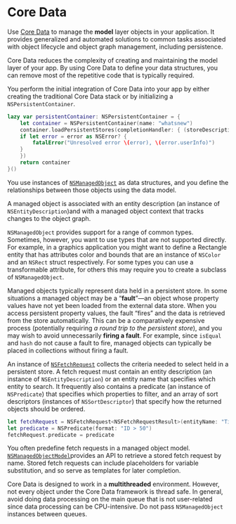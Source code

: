 # Core Data

Use [Core Data](https://developer.apple.com/documentation/coredata) to manage the **model** layer objects in your application. It provides generalized and automated solutions to common tasks associated with object lifecycle and object graph management, including persistence.

Core Data reduces the complexity of creating and maintaining the model layer of your app. By using Core Data to define your data structures, you can remove most of the repetitive code that is typically required.

You perform the initial integration of Core Data into your app by either creating the traditional Core Data stack or by initializing a `NSPersistentContainer`. 

```swift
lazy var persistentContainer: NSPersistentContainer = {
    let container = NSPersistentContainer(name: "whatsnew")
    container.loadPersistentStores(completionHandler: { (storeDescription, error) in
    if let error = error as NSError? {
        fatalError("Unresolved error \(error), \(error.userInfo)")
    }
    })
    return container
}()
```

You use instances of [`NSManagedObject`](https://developer.apple.com/documentation/coredata/nsmanagedobject) as data structures, and you define the relationships between those objects using the data model.

A managed object is associated with an entity description \(an instance of `NSEntityDescription`\)and with a managed object context that tracks changes to the object graph. 

`NSManagedObject` provides support for a range of common types. Sometimes, however, you want to use types that are not supported directly. For example, in a graphics application you might want to define a Rectangle entity that has attributes color and bounds that are an instance of `NSColor` and an `NSRect` struct respectively. For some types you can use a transformable attribute, for others this may require you to create a subclass of `NSManagedObject`.

Managed objects typically represent data held in a persistent store. In some situations a managed object may be a “**fault**”—an object whose property values have not yet been loaded from the external data store. When you access persistent property values, the fault “fires” and the data is retrieved from the store automatically. This can be a comparatively expensive process \(potentially requiring _a round trip to the persistent store_\), and you may wish to avoid unnecessarily **firing a fault**. For example, since `isEqual` and `hash` do not cause a fault to fire, managed objects can typically be placed in collections without firing a fault.

An instance of [`NSFetchRequest`](https://developer.apple.com/documentation/coredata/nsfetchrequest) collects the criteria needed to select held in a persistent store. A fetch request must contain an entity description \(an instance of `NSEntityDescription`\) or an entity name that specifies which entity to search. It frequently also contains a predicate \(an instance of `NSPredicate`\) that specifies which properties to filter, and an array of sort descriptors \(instances of `NSSortDescriptor`\) that specify how the returned objects should be ordered.

```swift
let fetchRequest = NSFetchRequest<NSFetchRequestResult>(entityName: "Ticket")
let predicate = NSPredicate(format: "ID > 50")
fetchRequest.predicate = predicate
```

You often predefine fetch requests in a managed object model. [`NSManagedObjectModel`](https://developer.apple.com/documentation/coredata/nsmanagedobjectmodel)provides an API to retrieve a stored fetch request by name. Stored fetch requests can include placeholders for variable substitution, and so serve as templates for later completion.

Core Data is designed to work in a **multithreaded** environment. However, not every object under the Core Data framework is thread safe. In general, avoid doing data processing on the main queue that is not user-related since data processing can be CPU-intensive. Do not pass `NSManagedObject` instances between queues.

